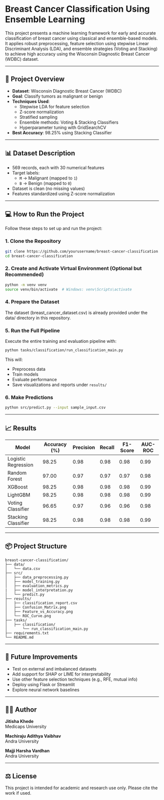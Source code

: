 
# Breast Cancer Classification Using Ensemble Learning

This project presents a machine learning framework for early and accurate classification of breast cancer using classical and ensemble-based models. It applies robust preprocessing, feature selection using stepwise Linear Discriminant Analysis (LDA), and ensemble strategies (Voting and Stacking) to achieve high accuracy using the Wisconsin Diagnostic Breast Cancer (WDBC) dataset.

---

## 📑 Project Overview

- **Dataset**: Wisconsin Diagnostic Breast Cancer (WDBC)
- **Goal**: Classify tumors as malignant or benign
- **Techniques Used**:
  - Stepwise LDA for feature selection
  - Z-score normalization
  - Stratified sampling
  - Ensemble methods: Voting & Stacking Classifiers
  - Hyperparameter tuning with GridSearchCV
- **Best Accuracy**: 98.25% using Stacking Classifier

---

## 📊 Dataset Description

- 569 records, each with 30 numerical features
- Target labels:  
  - `M` → Malignant (mapped to `1`)  
  - `B` → Benign (mapped to `0`)  
- Dataset is clean (no missing values)
- Features standardized using Z-score normalization

---

## 💻 How to Run the Project

Follow these steps to set up and run the project:

### 1. Clone the Repository

```bash
git clone https://github.com/yourusername/breast-cancer-classification
cd breast-cancer-classification
```

### 2. Create and Activate Virtual Environment (Optional but Recommended)

```bash
python -m venv venv
source venv/bin/activate  # Windows: venv\Scripts\activate
```

### 4. Prepare the Dataset

The dataset (breast_cancer_dataset.csv) is already provided under the data/ directory in this repository.

### 5. Run the Full Pipeline

Execute the entire training and evaluation pipeline with:

```bash
python tasks/classification/run_classification_main.py
```

This will:
- Preprocess data
- Train models
- Evaluate performance
- Save visualizations and reports under `results/`

### 6. Make Predictions

```bash
python src/predict.py --input sample_input.csv
```

---

## 📈 Results

| Model             | Accuracy (%) | Precision | Recall | F1-Score | AUC-ROC |
|------------------|--------------|-----------|--------|----------|---------|
| Logistic Regression | 98.25     | 0.98      | 0.98   | 0.98     | 0.99    |
| Random Forest       | 97.00     | 0.97      | 0.97   | 0.97     | 0.98    |
| XGBoost             | 98.25     | 0.98      | 0.98   | 0.98     | 0.99    |
| LightGBM            | 98.25     | 0.98      | 0.98   | 0.98     | 0.99    |
| Voting Classifier   | 96.65     | 0.97      | 0.96   | 0.96     | 0.98    |
| Stacking Classifier | 98.25     | 0.98      | 0.98   | 0.98     | 0.99    |

---

## 📦 Project Structure

```
breast-cancer-classification/
├── data/
│   └── data.csv
├── src/
│   ├── data_preprocessing.py
│   ├── model_training.py
│   ├── evaluation_metrics.py
|   ├── model_interpretation.py
│   └── predict.py
├── results/
│   ├── classification_report.csv
│   ├── Confusion_Matrix.png
│   ├── Feature_vs_Accuracy.png
│   └── ROC_Curve.png
├── tasks/
│   ├── classification/
│       └── run_classification_main.py
├── requirements.txt
└── README.md
```

---

## 🔮 Future Improvements

- Test on external and imbalanced datasets  
- Add support for SHAP or LIME for interpretability  
- Use other feature selection techniques (e.g., RFE, mutual info)  
- Deploy using Flask or Streamlit  
- Explore neural network baselines

---

## 👩‍💻 Author

**Jitisha Khede**  
Medicaps University 

**Machiraju Adithya Vaibhav**  
Andra University 

**Majji Harsha Vardhan**  
Andra University 

---

## ⚖️ License

This project is intended for academic and research use only. Please cite the work if used.
